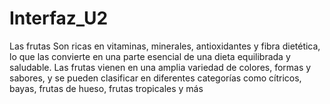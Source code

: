# Interfaz_U2

Las frutas 
Son ricas en vitaminas, minerales, antioxidantes y fibra dietética, lo que las convierte en una parte esencial de una dieta equilibrada y saludable. Las frutas vienen en una amplia variedad de colores, formas y sabores, y se pueden clasificar en diferentes categorías como cítricos, bayas, frutas de hueso, frutas tropicales y más

